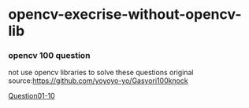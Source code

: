 # opencv-execrise-without-opencv-lib

### opencv 100 question
not use opencv libraries to solve these questions
original source:https://github.com/yoyoyo-yo/Gasyori100knock

[Question01-10](https://github.com/mokomokoo/opencv-execrise-without-opencv-lib/blob/master/opencv%20exercise/Question_01_10/questions%2001_10.ipynb)

